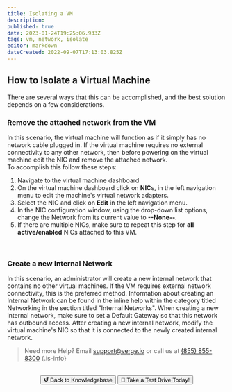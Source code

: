 ```yaml
---
title: Isolating a VM
description: 
published: true
date: 2023-01-24T19:25:06.933Z
tags: vm, network, isolate
editor: markdown
dateCreated: 2022-09-07T17:13:03.825Z
---
```


## How to Isolate a Virtual Machine

There are several ways that this can be accomplished, and the best solution depends on a few considerations.
<br>
### Remove the attached network from the VM

In this scenario, the virtual machine will function as if it simply has no network cable plugged in.
If the virtual machine requires no external connectivity to any other network, then before powering on the virtual machine edit the NIC and remove the attached network.  
To accomplish this follow these steps:
1. Navigate to the virtual machine dashboard
1. On the virtual machine dashboard click on **NIC**s, in the left navigation menu to edit the machine's virtual network adapters.
1. Select the NIC and click on **Edit** in the left navigation menu. 
1. In the NIC configuration window, using the drop-down list options, change the Network from its current value to **--None--**.
1. If there are multiple NICs, make sure to repeat this step for **all active/enabled** NICs attached to this VM.
<br>

### Create a new Internal Network

In this scenario, an administrator will create a new internal network that contains no other virtual machines. 
If the VM requires external network connectivity, this is the preferred method.
Information about creating an Internal Network can be found in the inline help within the category titled Networking in the section titled "Internal Networks".
When creating a new internal network, make sure to set a Default Gateway so that this network has outbound access.
After creating a new internal network, modify the virtual machine's NIC so that it is connected to the newly created internal network.
<br>

> Need more Help? Email <a href="mailto:support@verge.io?subject=Support Inquiry" target="_blank" rel="noopener noreferrer">support@verge.io</a> or call us at <a href="tel:+855-855-8300">(855) 855-8300</a>
{.is-info}

<br>
<div style="text-align: center">
  <a href="https://wiki.verge.io/en/public/kb"><button class="button-grey"> <b>↺</b> Back to Knowledgebase</button></a>
<a href="https://www.verge.io/test-drive"><button class="button-orange">🚗 Take a Test Drive Today!</button></a>
</div>